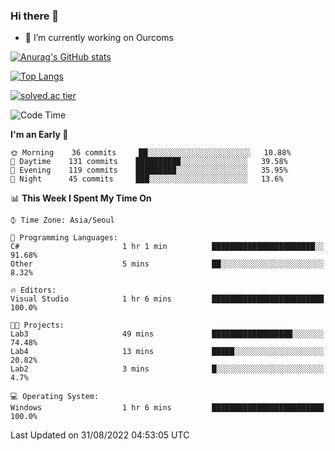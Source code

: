 ### Hi there 👋

- 🔭 I’m currently working on Ourcoms

<!--
**Rhange/Rhange** is a ✨ _special_ ✨ repository because its `README.md` (this file) appears on your GitHub profile.

Here are some ideas to get you started:

- 🌱 I’m currently learning ...
- 👯 I’m looking to collaborate on ...
- 🤔 I’m looking for help with ...
- 💬 Ask me about ...
- 📫 How to reach me: ...
- 😄 Pronouns: ...
- ⚡ Fun fact: ...
-->

[![Anurag's GitHub stats](https://github-readme-stats.vercel.app/api?username=rhange&show_icons=true&theme=gruvbox)](https://github.com/anuraghazra/github-readme-stats)

[![Top Langs](https://github-readme-stats.vercel.app/api/top-langs/?username=rhange&layout=compact&theme=gruvbox)](https://github.com/anuraghazra/github-readme-stats)

[![solved.ac tier](http://mazassumnida.wtf/api/generate_badge?boj=rhange0511)](https://solved.ac/rhange0511)

  <!--START_SECTION:waka-->
![Code Time](http://img.shields.io/badge/Code%20Time-524%20hrs%2030%20mins-blue)

**I'm an Early 🐤** 

```text
🌞 Morning    36 commits     ██░░░░░░░░░░░░░░░░░░░░░░░   10.88% 
🌆 Daytime    131 commits    ██████████░░░░░░░░░░░░░░░   39.58% 
🌃 Evening    119 commits    █████████░░░░░░░░░░░░░░░░   35.95% 
🌙 Night      45 commits     ███░░░░░░░░░░░░░░░░░░░░░░   13.6%

```


📊 **This Week I Spent My Time On** 

```text
⌚︎ Time Zone: Asia/Seoul

💬 Programming Languages: 
C#                       1 hr 1 min          ███████████████████████░░   91.68% 
Other                    5 mins              ██░░░░░░░░░░░░░░░░░░░░░░░   8.32%

🔥 Editors: 
Visual Studio            1 hr 6 mins         █████████████████████████   100.0%

🐱‍💻 Projects: 
Lab3                     49 mins             ██████████████████░░░░░░░   74.48% 
Lab4                     13 mins             █████░░░░░░░░░░░░░░░░░░░░   20.82% 
Lab2                     3 mins              █░░░░░░░░░░░░░░░░░░░░░░░░   4.7%

💻 Operating System: 
Windows                  1 hr 6 mins         █████████████████████████   100.0%

```


 Last Updated on 31/08/2022 04:53:05 UTC
<!--END_SECTION:waka-->
